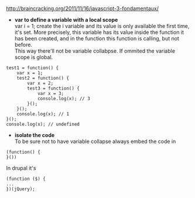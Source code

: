 http://braincracking.org/2011/11/16/javascript-3-fondamentaux/   

* **var to define a variable with a local scope**   
var i = 1; create the i variable and its value is only available the first time, it's set.
More precisely, this variable has its value inside the function it has been created, and in the function this function is calling, but not before.   
This way there'll not be variable collabpse. If ommited the variable scope is global.

```
test1 = function() {
	var x = 1;
	test2 = function() {
		var x = 2;
		test3 = function() {
			var x = 3;
			console.log(x); // 3
		}();
	}();
	console.log(x); // 1
}();
console.log(x); // undefined
```

* **isolate the code**   
To be sure not to have variable collapse always embed the code in 
```
(function() { 
}()) 
```
In drupal it's   
```
(function ($) {
...
})(jQuery);
```
